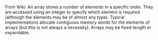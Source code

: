 From Wiki:
An array stores a number of elements in a specific order. They are accessed using an integer to specify which element is required (although the elements may be of almost any type). Typical implementations allocate contiguous memory words for the elements of arrays (but this is not always a necessity). Arrays may be fixed-length or expandable.
